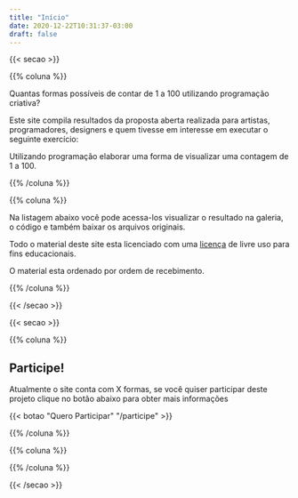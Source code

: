 ```yaml
---
title: "Início"
date: 2020-12-22T10:31:37-03:00
draft: false
---
```


{{< secao >}}

{{% coluna %}}
    
Quantas formas possíveis de contar de 1 a 100 utilizando programação criativa?

Este site compila resultados da proposta aberta realizada para artistas, programadores, designers e quem tivesse em interesse em executar o seguinte exercício:

Utilizando programação elaborar uma forma de visualizar uma contagem de 1 a 100.

{{% /coluna %}}

{{% coluna %}}
    
Na listagem abaixo você pode acessa-los visualizar o resultado na galeria, o código e também baixar os arquivos originais.

Todo o material deste site esta licenciado com uma [licença](#) de livre uso para fins educacionais.

O material esta ordenado por ordem de recebimento.

{{% /coluna %}}

{{< /secao >}}

{{< secao >}}

{{% coluna %}}
    
## Participe!

Atualmente o site conta com X formas, se você quiser participar deste projeto clique no botão abaixo para obter mais informações

{{< botao "Quero Participar" "/participe" >}}

{{% /coluna %}}

{{% coluna %}}
    
{{% /coluna %}}

{{< /secao >}}




